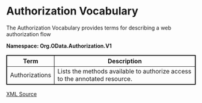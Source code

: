 # Authorization Vocabulary

The Authorization Vocabulary provides terms for describing a web authorization flow

**Namespace: Org.OData.Authorization.V1**

<table width="100%" style="border: 1px solid #000000;" border="1">
<tbody><tr><th><strong>Term</strong></th><th><strong>Description</strong></th></tr>
<tr><td>Authorizations</td>
<td>Lists the methods available to authorize access to the annotated resource.</td></tr>
</tbody></table>

[XML Source](Org.OData.Authorization.V1.xml)